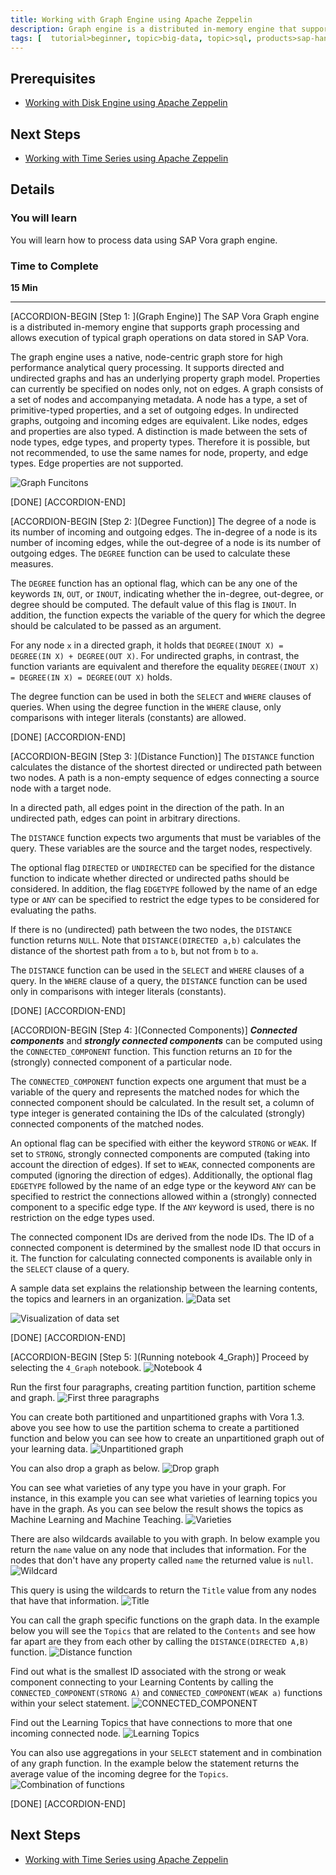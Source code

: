 ```yaml
---
title: Working with Graph Engine using Apache Zeppelin
description: Graph engine is a distributed in-memory engine that supports graph processing and allows execution of typical graph operations on data stored in SAP Vora
tags: [  tutorial>beginner, topic>big-data, topic>sql, products>sap-hana-vora ]
---
```


## Prerequisites  
 - [Working with Disk Engine using Apache Zeppelin](http://www.sap.com/developer/tutorials/vora-cal-zeppelin3.html)


## Next Steps
 - [Working with Time Series using Apache Zeppelin](http://www.sap.com/developer/tutorials/vora-cal-zeppelin5.html)

## Details
### You will learn  
You will learn how to process data using SAP Vora graph engine.

### Time to Complete
**15 Min**

---

[ACCORDION-BEGIN [Step 1: ](Graph Engine)]
The SAP Vora Graph engine is a distributed in-memory engine that supports graph processing and allows execution of typical graph operations on data stored in SAP Vora.

The graph engine uses a native, node-centric graph store for high performance analytical query processing. It supports directed and undirected graphs and has an underlying property graph model. Properties can currently be specified on nodes only, not on edges.
A graph consists of a set of nodes and accompanying metadata. A node has a type, a set of primitive-typed properties, and a set of outgoing edges. In undirected graphs, outgoing and incoming edges are equivalent. Like nodes, edges and properties are also typed. A distinction is made between the sets of node types, edge types, and property types. Therefore it is possible, but not recommended, to use the same names for node, property, and edge types. Edge properties are not supported.

![Graph Funcitons](zep4_01.jpg)

[DONE]
[ACCORDION-END]

[ACCORDION-BEGIN [Step 2: ](Degree Function)]
The degree of a node is its number of incoming and outgoing edges. The in-degree of a node is its number of incoming edges, while the out-degree of a node is its number of outgoing edges. The `DEGREE` function can be used to calculate these measures.

The `DEGREE` function has an optional flag, which can be any one of the keywords `IN`, `OUT`, or `INOUT`, indicating whether the in-degree, out-degree, or degree should be computed. The default value of this flag is `INOUT`. In addition, the function expects the variable of the query for which the degree should be calculated to be passed as an argument.

For any node `x` in a directed graph, it holds that `DEGREE(INOUT X) = DEGREE(IN X) + DEGREE(OUT X)`. For undirected graphs, in contrast, the function variants are equivalent and therefore the equality `DEGREE(INOUT X) = DEGREE(IN X) = DEGREE(OUT X)` holds.

The degree function can be used in both the `SELECT` and `WHERE` clauses of queries. When using the degree function in the `WHERE` clause, only comparisons with integer literals (constants) are allowed.



[DONE]
[ACCORDION-END]


[ACCORDION-BEGIN [Step 3: ](Distance Function)]
The `DISTANCE` function calculates the distance of the shortest directed or undirected path between two nodes. A path is a non-empty sequence of edges connecting a source node with a target node.

In a directed path, all edges point in the direction of the path. In an undirected path, edges can point in arbitrary directions.

The `DISTANCE` function expects two arguments that must be variables of the query. These variables are the source and the target nodes, respectively.

The optional flag `DIRECTED` or `UNDIRECTED` can be specified for the distance function to indicate whether directed or undirected paths should be considered. In addition, the flag `EDGETYPE` followed by the name of an edge type or `ANY` can be specified to restrict the edge types to be considered for evaluating the paths.

If there is no (undirected) path between the two nodes, the `DISTANCE` function returns `NULL`. Note that `DISTANCE(DIRECTED a,b)` calculates the distance of the shortest path from `a` to `b`, but not from `b` to `a`.

The `DISTANCE` function can be used in the `SELECT` and `WHERE` clauses of a query. In the `WHERE` clause of a query, the `DISTANCE` function can be used only in comparisons with integer literals (constants).


[DONE]
[ACCORDION-END]

[ACCORDION-BEGIN [Step 4: ](Connected Components)]
___Connected components___ and ___strongly connected components___ can be computed using the `CONNECTED_COMPONENT` function. This function returns an `ID` for the (strongly) connected component of a particular node.

The `CONNECTED_COMPONENT` function expects one argument that must be a variable of the query and represents the matched nodes for which the connected component should be calculated. In the result set, a column of type integer is generated containing the IDs of the calculated (strongly) connected components of the matched nodes.

An optional flag can be specified with either the keyword `STRONG` or `WEAK`. If set to `STRONG`, strongly connected components are computed (taking into account the direction of edges). If set to `WEAK`, connected components are computed (ignoring the direction of edges). Additionally, the optional flag `EDGETYPE` followed by the name of an edge type or the keyword `ANY` can be specified to restrict the connections allowed within a (strongly) connected component to a specific edge type. If the `ANY` keyword is used, there is no restriction on the edge types used.

The connected component IDs are derived from the node IDs. The ID of a connected component is determined by the smallest node ID that occurs in it. The function for calculating connected components is available only in the `SELECT` clause of a query.

A sample data set explains the relationship between the learning contents, the topics and learners in an organization.
![Data set](zep4_02.jpg)

![Visualization of data set](zep4_03.jpg)

[DONE]
[ACCORDION-END]

[ACCORDION-BEGIN [Step 5: ](Running notebook 4_Graph)]
Proceed by selecting the `4_Graph` notebook.
![Notebook 4](zep4_04.jpg)

Run the first four paragraphs, creating partition function, partition scheme and graph.
![First three paragraphs](zep4_05a.png)

You can create both partitioned and unpartitioned graphs with Vora 1.3. above you see how to use the partition schema to create a partitioned function and below you can see how to create an unpartitioned graph out of your learning data.
![Unpartitioned graph](zep4_06.jpg)

You can also drop a graph as below.
![Drop graph](zep4_07.jpg)

You can see what varieties of any type you have in your graph. For instance, in this example you can see what varieties of learning topics you have in the graph. As you can see below the result shows the topics as Machine Learning and Machine Teaching.
![Varieties](zep4_08.jpg)

There are also wildcards available to you with graph. In below example you return the `name` value on any node that includes that information. For the nodes that don't have any property called `name` the returned value is `null`.
![Wildcard](zep4_09.jpg)

This query is using the wildcards to return the `Title` value from any nodes that have that information.
![Title](zep4_10.jpg)

You can call the graph specific functions on the graph data. In the example below you will see the `Topics` that are related to the `Contents` and see how far apart are they from each other by calling the `DISTANCE(DIRECTED A,B)` function.
![Distance function](zep4_11.jpg)

Find out what is the smallest ID associated with the strong or weak component connecting to your Learning Contents by calling the `CONNECTED_COMPONENT(STRONG A)` and `CONNECTED_COMPONENT(WEAK a)` functions within your select statement.
![CONNECTED_COMPONENT](zep4_12.jpg)

Find out the Learning Topics that have connections to more that one incoming connected node.
![Learning Topics](zep4_13.jpg)

You can also use aggregations in your `SELECT` statement and in combination of any graph function. In the example below the statement returns the average value of the incoming degree for the `Topics`.
![Combination of functions](zep4_14.jpg)


[DONE]
[ACCORDION-END]


## Next Steps
- [Working with Time Series using Apache Zeppelin](http://www.sap.com/developer/tutorials/vora-cal-zeppelin5.html)
